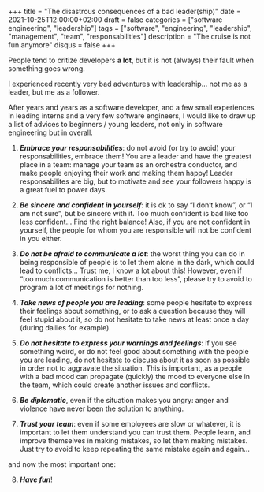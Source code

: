 +++
title = "The disastrous consequences of a bad leader(ship)"
date = 2021-10-25T12:00:00+02:00
draft = false
categories = ["software engineering", "leadership"]
tags = ["software", "engineering", "leadership", "management", "team",
"responsabilities"]
description = "The cruise is not fun anymore"
disqus = false
+++

People tend to critize developers **a lot**, but it is not (always) their fault when something goes wrong.

I experienced recently very bad adventures with leadership… not me as a leader, but me as a follower.

After years and years as a software developer, and a few small experiences in leading interns and a very few software engineers, I would like to draw up a list of advices to beginners / young leaders, not only in software engineering but in overall.

1. _**Embrace your responsabilities**_: do not avoid (or try to avoid) your responsabilities, embrace them! You are a leader and have the greatest place in a team: manage your team as an orchestra conductor, and make people enjoying their work and making them happy! Leader responsabilites are big, but to motivate and see your followers happy is a great fuel to power days.

2. _**Be sincere and confident in yourself**_: it is ok to say “I don’t know”, or “I am not sure”, but be sincere with it. Too much confident is bad like too less confident… Find the right balance! Also, if you are not confident in yourself, the people for whom you are responsible will not be confident in you either.

3. _**Do not be afraid to communicate a lot**_: the worst thing you can do in being responsible of people is to let them alone in the dark, which could lead to conflicts… Trust me, I know a lot about this! However, even if “too much communication is better than too less”, please try to avoid to program a lot of meetings for nothing.

4. _**Take news of people you are leading**_: some people hesitate to express their feelings about something, or to ask a question because they will feel stupid about it, so do not hesitate to take news at least once a day (during dailies for example).

5. _**Do not hesitate to express your warnings and feelings**_: if you see something weird, or do not feel good about something with the people you are leading, do not hesitate to discuss about it as soon as possible in order not to aggravate the situation. This is important, as a people with a bad mood can propagate (quickly) the mood to everyone else in the team, which could create another issues and conflicts.

6. _**Be diplomatic**_, even if the situation makes you angry: anger and violence have never been the solution to anything.

7. _**Trust your team**_: even if some employees are slow or whatever, it is important to let them understand you can trust them. People learn, and improve themselves in making mistakes, so let them making mistakes. Just try to avoid to keep repeating the same mistake again and again…

and now the most important one: 

8. _**Have fun**_!
